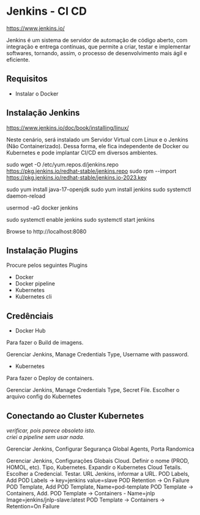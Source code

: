 # Jenkins - CI CD

https://www.jenkins.io/

Jenkins é um sistema de servidor de automação de código aberto, com integração e entrega contínuas, que permite a criar, testar e implementar softwares, tornando, assim, o processo de desenvolvimento mais ágil e eficiente.


## Requisitos

- Instalar o Docker 


## Instalação Jenkins

https://www.jenkins.io/doc/book/installing/linux/

Neste cenário, será instalado um Servidor Virtual com Linux e o Jenkins (Não Containerizado).
Dessa forma, ele fica independente de Docker ou Kubernetes e pode implantar CI/CD em diversos ambientes.


sudo wget -O /etc/yum.repos.d/jenkins.repo \
    https://pkg.jenkins.io/redhat-stable/jenkins.repo
sudo rpm --import https://pkg.jenkins.io/redhat-stable/jenkins.io-2023.key

sudo yum install java-17-openjdk
sudo yum install jenkins
sudo systemctl daemon-reload

usermod -aG docker jenkins

sudo systemctl enable jenkins
sudo systemctl start jenkins



Browse to http://localhost:8080 



## Instalação Plugins

Procure pelos seguintes Plugins

- Docker
- Docker pipeline
- Kubernetes
- Kubernetes cli


## Credênciais

- Docker Hub

Para fazer o Build de imagens.

Gerenciar Jenkins, Manage Credentials
Type, Username with password.

- Kubernetes

Para fazer o Deploy de containers.

Gerenciar Jenkins, Manage Credentials
Type, Secret File.
Escolher o arquivo config do Kubernetes


## Conectando ao Cluster Kubernetes

*verificar, pois parece obsoleto isto.*\
*criei a pipeline sem usar nada.*

Gerenciar Jenkins, Configurar Segurança Global
Agents, Porta Randomica

Gerenciar Jenkins, Configurações Globais
Cloud.
    Definir o nome (PROD, HOMOL, etc).
    Tipo, Kubernetes.
    Expandir o Kubernetes Cloud Tetails.
        Escolher a Credencial. Testar.
        URL Jenkins, informar a URL.
        POD Labels, Add 
        POD Labels  -> key=jenkins value=slave
        POD Retention -> On Failure
        POD Template, Add
        POD Template, Name=pod-template
        POD Template -> Containers, Add.
        POD Template -> Containers - Name=jnlp Image=jenkins/jnlp-slave:latest
        POD Template -> Containers -> Retention=On Failure

